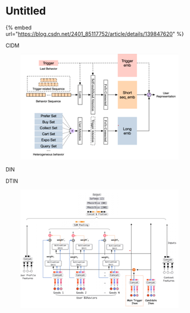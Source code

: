 # Untitled

{% embed url="https://blog.csdn.net/2401_85117752/article/details/139847620" %}

CIDM

<figure><img src="../.gitbook/assets/image (2).png" alt=""><figcaption></figcaption></figure>

DIN



DTIN

<figure><img src="../.gitbook/assets/image (3).png" alt=""><figcaption></figcaption></figure>

